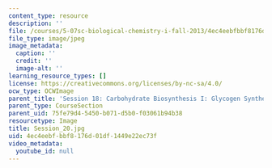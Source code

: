 ```yaml
---
content_type: resource
description: ''
file: /courses/5-07sc-biological-chemistry-i-fall-2013/4ec4eebfbbf8176d01df1449e22ec73f_Session_20.jpg
file_type: image/jpeg
image_metadata:
  caption: ''
  credit: ''
  image-alt: ''
learning_resource_types: []
license: https://creativecommons.org/licenses/by-nc-sa/4.0/
ocw_type: OCWImage
parent_title: 'Session 18: Carbohydrate Biosynthesis I: Glycogen Synthesis '
parent_type: CourseSection
parent_uid: 75fe79d4-5450-b071-d5b0-f03061b94b38
resourcetype: Image
title: Session_20.jpg
uid: 4ec4eebf-bbf8-176d-01df-1449e22ec73f
video_metadata:
  youtube_id: null
---
```

